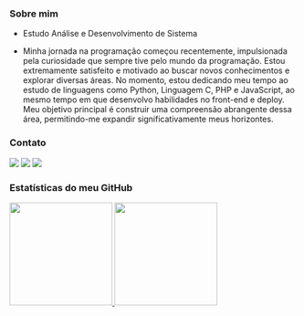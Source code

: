 ### Sobre mim 

- Estudo Análise e Desenvolvimento de Sistema

- Minha jornada na programação começou recentemente, impulsionada pela curiosidade que sempre tive pelo mundo da programação. Estou extremamente satisfeito e motivado ao buscar novos conhecimentos e explorar diversas áreas. No momento, estou dedicando meu tempo ao estudo de linguagens como Python, Linguagem C, PHP e JavaScript, ao mesmo tempo em que desenvolvo habilidades no front-end e deploy. Meu objetivo principal é construir uma compreensão abrangente dessa área, permitindo-me expandir significativamente meus horizontes.

### Contato
[![](https://img.shields.io/badge/WhatsApp-25D366?style=for-the-badge&logo=whatsapp&logoColor=white)](https://wa.me/5583987049025)
[![](https://img.shields.io/badge/Gmail-D14836?style=for-the-badge&logo=gmail&logoColor=white)](mailto:nerifilho1256@gmail.com)
[![](https://img.shields.io/badge/LinkedIn-0077B5?style=for-the-badge&logo=linkedin&logoColor=white)](https://www.linkedin.com/in/nerigleston/)

### Estatísticas do meu GitHub
<div>
  <a href="https://github.com/nerigleston">
  <img height="180em" src="https://github-readme-stats.vercel.app/api?username=nerigleston&show_icons=true&theme=radical"/>
  <img height="180em" src="https://github-readme-stats.vercel.app/api/top-langs/?username=nerigleston&layout=compact&theme=radical"/>
</div>
